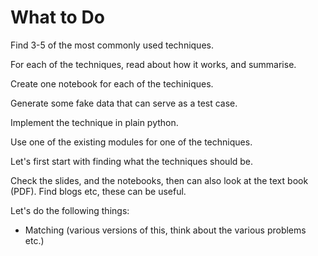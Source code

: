# What to Do

Find 3-5 of the most commonly used techniques.

For each of the techniques, read about how it works, and summarise.

Create one notebook for each of the techiniques.

Generate some fake data that can serve as a test case.

Implement the technique in plain python.

Use one of the existing modules for one of the techniques.

Let's first start with finding what the techniques should be.

Check the slides, and the notebooks, then can also look at the text book (PDF). Find blogs etc, these can be useful.


Let's do the following things:

- Matching (various versions of this, think about the various problems etc.)